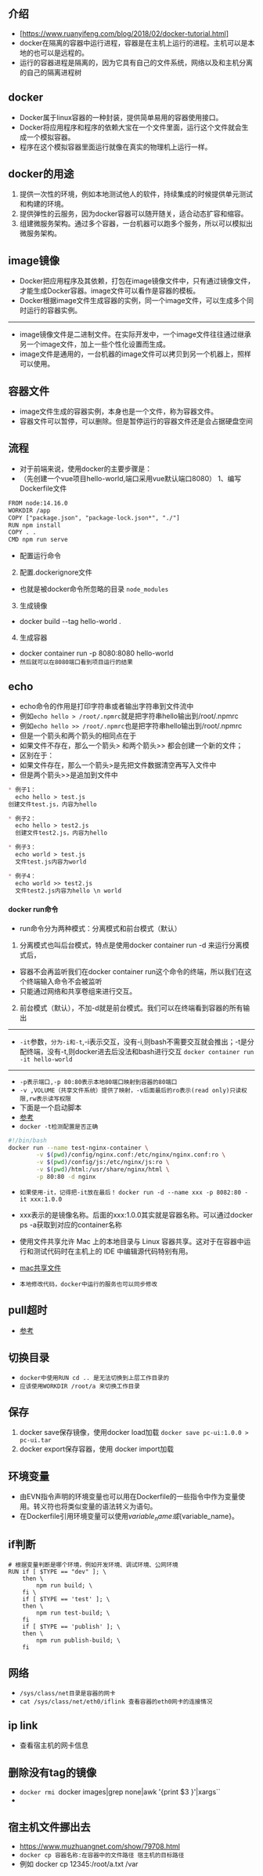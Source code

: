 ## 介绍
* [https://www.ruanyifeng.com/blog/2018/02/docker-tutorial.html]
* docker在隔离的容器中运行进程，容器是在主机上运行的进程。主机可以是本地的也可以是远程的。
* 运行的容器进程是隔离的，因为它具有自己的文件系统，网络以及和主机分离的自己的隔离进程树

## docker
* Docker属于linux容器的一种封装，提供简单易用的容器使用接口。
* Docker将应用程序和程序的依赖大宝在一个文件里面，运行这个文件就会生成一个模拟容器。
* 程序在这个模拟容器里面运行就像在真实的物理机上运行一样。

## docker的用途
1. 提供一次性的环境，例如本地测试他人的软件，持续集成的时候提供单元测试和构建的环境。
2. 提供弹性的云服务，因为docker容器可以随开随关，适合动态扩容和缩容。
3. 组建微服务架构。通过多个容器，一台机器可以跑多个服务，所以可以模拟出微服务架构。

## image镜像
* Docker把应用程序及其依赖，打包在image镜像文件中，只有通过镜像文件，才能生成Docker容器。image文件可以看作是容器的模板。
* Docker根据image文件生成容器的实例，同一个image文件，可以生成多个同时运行的容器实例。
---
* image镜像文件是二进制文件。在实际开发中，一个image文件往往通过继承另一个image文件，加上一些个性化设置而生成。
* image文件是通用的，一台机器的image文件可以拷贝到另一个机器上，照样可以使用。

## 容器文件
* image文件生成的容器实例，本身也是一个文件，称为容器文件。
* 容器文件可以暂停，可以删除。但是暂停运行的容器文件还是会占据硬盘空间

## 流程
* 对于前端来说，使用docker的主要步骤是：
* （先创建一个vue项目hello-world,端口采用vue默认端口8080）
1、编写Dockerfile文件
````html
FROM node:14.16.0
WORKDIR /app
COPY ["package.json", "package-lock.json*", "./"]
RUN npm install
COPY . .
CMD npm run serve
````
* 配置运行命令
2. 配置.dockerignore文件
* 也就是被docker命令所忽略的目录
`node_modules`
3. 生成镜像
* docker build --tag hello-world .
4. 生成容器
* docker container run -p 8080:8080 hello-world
* `然后就可以在8080端口看到项目运行的结果`

## echo
* echo命令的作用是打印字符串或者输出字符串到文件流中
* 例如`echo hello > /root/.npmrc`就是把字符串hello输出到/root/.npmrc
* 例如`echo hello >> /root/.npmrc`也是把字符串hello输出到/root/.npmrc
* 但是一个箭头和两个箭头的相同点在于
* 如果文件不存在，那么一个箭头> 和两个箭头>> 都会创建一个新的文件；
* 区别在于：
* 如果文件存在，那么一个箭头>是先把文件数据清空再写入文件中
* 但是两个箭头>>是追加到文件中
```markdown
* 例子1：
  echo hello > test.js
创建文件test.js，内容为hello

* 例子2：
  echo hello > test2.js
  创建文件test2.js，内容为hello

* 例子3：
  echo world > test.js
  文件test.js内容为world

* 例子4：
  echo world >> test2.js
  文件test2.js内容为hello \n world
```

#### docker run命令
* run命令分为两种模式：分离模式和前台模式（默认）
1. 分离模式也叫后台模式，特点是使用docker container run -d 来运行分离模式后，
* 容器不会再监听我们在docker container run这个命令的终端，所以我们在这个终端输入命令不会被监听
* 只能通过网络和共享卷组来进行交互。
2. 前台模式（默认），不加-d就是前台模式。我们可以在终端看到容器的所有输出
---
* `-it`参数，`分为-i和-t`,-i表示交互，没有-i,则bash不需要交互就会推出；-t是分配终端，没有-t,则docker进去后没法和bash进行交互
`docker container run -it hello-world`
---
* `-p表示端口,-p 80:80表示本地80端口映射到容器的80端口`
 * `-v ,VOLUME（共享文件系统）提供了映射，-v后面最后的ro表示(read only)只读权限,rw表示读写权限`
* 下面是一个启动脚本
* [参考]("https://docs.docker.com/engine/reference/run/")
* `docker -t检测配置是否正确`
```bash
#!/bin/bash
docker run --name test-nginx-container \
        -v $(pwd)/config/nginx.conf:/etc/nginx/nginx.conf:ro \
        -v $(pwd)/config/js:/etc/nginx/js:ro \
        -v $(pwd)/html:/usr/share/nginx/html \
        -p 80:80 -d nginx
```
* `如果使用-it，记得把-it放在最后！`
`docker run -d --name xxx -p 8082:80 -it xxx:1.0.0`
* xxx表示的是镜像名称。后面的xxx:1.0.0其实就是容器名称。可以通过docker ps -a获取到对应的container名称

* 使用文件共享允许 Mac 上的本地目录与 Linux 容器共享。这对于在容器中运行和测试代码时在主机上的 IDE 中编辑源代码特别有用。
* [mac共享文件]("https://docs.docker.com/desktop/mac/")
* `本地修改代码，docker中运行的服务也可以同步修改`

## pull超时
* [参考]("https://www.cnblogs.com/ygh1229/p/6549062.html")

## 切换目录
* `docker中使用RUN cd .. 是无法切换到上层工作目录的`
* `应该使用WORKDIR /root/a 来切换工作目录`


## 保存
1. docker save保存镜像，使用docker load加载
`docker save pc-ui:1.0.0 > pc-ui.tar`
2. docker export保存容器，使用 docker import加载


## 环境变量
* 由EVN指令声明的环境变量也可以用在Dockerfile的一些指令中作为变量使用。转义符也将类似变量的语法转义为语句。
* 在Dockerfile引用环境变量可以使用$variable_name或${variable_name}。

## if判断
```text
# 根据变量判断是哪个环境，例如开发环境、调试环境、公网环境
RUN if [ $TYPE == "dev" ]; \
    then \
        npm run build; \
    fi \
    if [ $TYPE == 'test' ]; \
    then \
        npm run test-build; \
    fi
    if [ $TYPE == 'publish' ]; \
    then \
        npm run publish-build; \
    fi
```

## 网络
* `/sys/class/net目录是容器的网卡`
* `cat /sys/class/net/eth0/iflink 查看容器的eth0网卡的连接情况`

## ip link
* 查看宿主机的网卡信息

## 删除没有tag的镜像
* `docker rmi `docker images|grep none|awk '{print $3 }'|xargs``
* 

##  宿主机文件挪出去
* https://www.muzhuangnet.com/show/79708.html
* `docker cp 容器名称:在容器中的文件路径 宿主机的目标路径`
* 例如 docker cp 12345:/root/a.txt  /var
